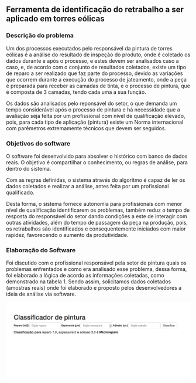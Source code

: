 ## Ferramenta de identificação do retrabalho a ser aplicado em torres eólicas

### Descrição do problema

Um dos processos executados pelo responsável da pintura de torres eólicas é a análise do resultado de inspeção do produto, onde é coletado os dados durante e após o processo, e estes devem ser analisados caso a caso, e, de acordo com o conjunto de resultados coletados, existe um tipo de reparo a ser realizado que faz parte do processo, devido as variações que ocorrem durante a execução do processo de jateamento, onde a peça é preparada para receber as camadas de tinta, e o processo de pintura, que é composta de 3 camadas, tendo cada uma a sua função.

Os dados são analisados pelo reponsável do setor, o que demanda um tempo considerável após o processo de pintura e há necessidade que a avaliação seja feita por um profissional com nível de qualificação elevado, pois, para cada tipo de aplicação (pintura) existe um Norma internacional com parêmetros extremamente técnicos que devem ser seguidos.

### Objetivos do software

O software foi desenvolvido para absolver o histórico com banco de dados reais. O objetivo é compartilhar o conhecimento, ou regras de análise, para dentro do sistema.

Com as regras definidas, o sistema através do algorítmo é capaz de ler os dados coletados e realizar a análise, antes feita por um profissional qualificado.

Desta forma, o sistema fornece autonomia para profissionais com menor nível de qualificação identificarem os problemas, também reduz o tempo de resposta do responsável do setor dando condições a este de interagir com outras atividades, além do tempo de passagem da peça na produção, pois, os retrabalhos são identificados e consequentemente iniciados com maior rapidez, favorecendo o aumento da produtividade.

### Elaboração do Software

Foi discutido com o profissional responsável pela setor de pintura quais os problemas enfrentados e como era analisado esse problema, dessa forma, foi elaborado a lógica de acordo as informações coletadas, como demonstrado na tabela 1. Sendo assim, solicitamos dados coletados (amostras reais) onde foi elaborado e proposto pelos desenvolvedores a ideia de análise via software.

![Image do software](https://raw.githubusercontent.com/amorimjj/pintura/master/sample.jpg "Screenshot")
